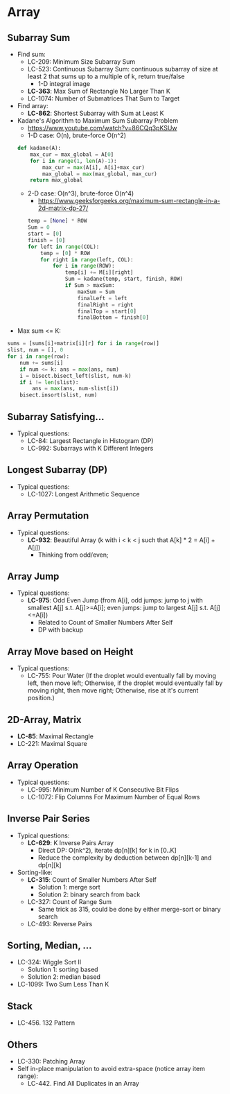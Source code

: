 # Array

## Subarray Sum
- Find sum:
	- LC-209: Minimum Size Subarray Sum
	- LC-523: Continuous Subarray Sum: continuous subarray of size at least 2 that sums up to a multiple of k, return true/false
		- 1-D integral image
	- **LC-363**: Max Sum of Rectangle No Larger Than K
	- LC-1074: Number of Submatrices That Sum to Target
- Find array:
	- **LC-862**: Shortest Subarray with Sum at Least K
- Kadane's Algorithm to Maximum Sum Subarray Problem
	- https://www.youtube.com/watch?v=86CQq3pKSUw
	- 1-D case: O(n), brute-force O(n^2)
	```python
	def kadane(A):
	    max_cur = max_global = A[0]
	    for i in range(1, len(A)-1):
	        max_cur = max(A[i], A[i]+max_cur)
	        max_global = max(max_global, max_cur)
        return max_global
	```
	- 2-D case: O(n^3), brute-force O(n^4)
		- https://www.geeksforgeeks.org/maximum-sum-rectangle-in-a-2d-matrix-dp-27/
		```python
	    temp = [None] * ROW 
	    Sum = 0
	    start = [0] 
	    finish = [0]  
		for left in range(COL):
		    temp = [0] * ROW 
        	for right in range(left, COL):
            	for i in range(ROW): 
                	temp[i] += M[i][right]  
                    Sum = kadane(temp, start, finish, ROW)    
            		if Sum > maxSum: 
                		maxSum = Sum
                		finalLeft = left  
                		finalRight = right  
                		finalTop = start[0]  
                		finalBottom = finish[0]
		```
- Max sum <= K:
```python
sums = [sums[i]+matrix[i][r] for i in range(row)]
slist, num = [], 0
for i in range(row):
    num += sums[i]
    if num <= k: ans = max(ans, num)
    i = bisect.bisect_left(slist, num-k)
    if i != len(slist):
        ans = max(ans, num-slist[i])
    bisect.insort(slist, num)
```

## Subarray Satisfying...
- Typical questions:
	- LC-84: Largest Rectangle in Histogram (DP)
	- LC-992: Subarrays with K Different Integers

## Longest Subarray (DP)
- Typical questions:
	- LC-1027: Longest Arithmetic Sequence

## Array Permutation
- Typical questions:
	- **LC-932**: Beautiful Array (k with i < k < j such that A[k] * 2 = A[i] + A[j])
		- Thinking from odd/even;

## Array Jump
- Typical questions:
	- **LC-975**: Odd Even Jump (from A[i], odd jumps: jump to j with smallest A[j] s.t. A[j]>=A[i]; even jumps: jump to largest A[j] s.t. A[j]<=A[i])
		- Related to Count of Smaller Numbers After Self
		- DP with backup

## Array Move based on Height
- Typical questions:
	- LC-755: Pour Water (If the droplet would eventually fall by moving left, then move left; Otherwise, if the droplet would eventually fall by moving right, then move right; Otherwise, rise at it's current position.)

## 2D-Array, Matrix
- **LC-85**: Maximal Rectangle
- LC-221: Maximal Square

## Array Operation
- Typical questions:
	- LC-995: Minimum Number of K Consecutive Bit Flips
	- LC-1072: Flip Columns For Maximum Number of Equal Rows

## Inverse Pair Series
- Typical questions:
	- **LC-629**: K Inverse Pairs Array
		- Direct DP: O(nk^2), iterate dp[n][k] for k in [0..K]
		- Reduce the complexity by deduction between dp[n][k-1] and dp[n][k]
- Sorting-like:
	- **LC-315**: Count of Smaller Numbers After Self
		- Solution 1: merge sort
		- Solution 2: binary search from back
	- LC-327: Count of Range Sum
		- Same trick as 315, could be done by either merge-sort or binary search
	- LC-493: Reverse Pairs

## Sorting, Median, ...
- LC-324: Wiggle Sort II
	- Solution 1: sorting based
	- Solution 2: median based
- LC-1099: Two Sum Less Than K

## Stack
- LC-456. 132 Pattern

## Others
- LC-330: Patching Array
- Self in-place manipulation to avoid extra-space (notice array item range):
	- LC-442. Find All Duplicates in an Array
